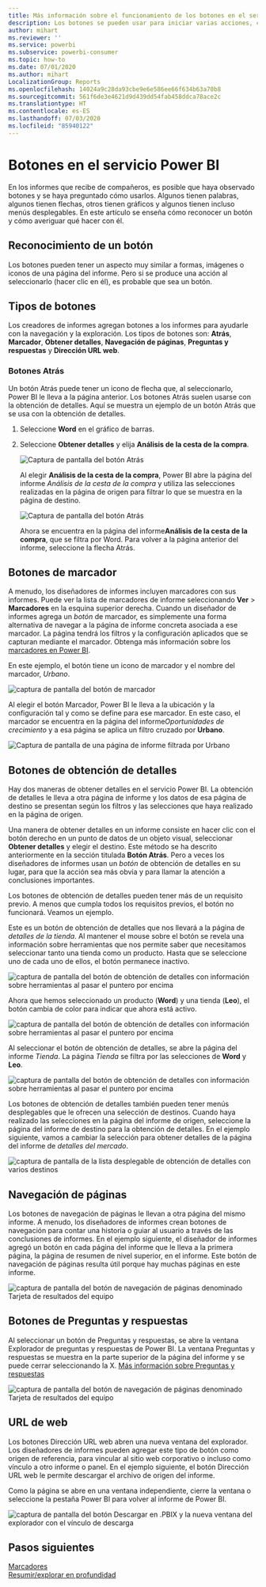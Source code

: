 ```yaml
---
title: Más información sobre el funcionamiento de los botones en el servicio Power BI
description: Los botones se pueden usar para iniciar varias acciones, como la navegación en el informe, la obtención de detalles y la obtención de detalles de varios informes.
author: mihart
ms.reviewer: ''
ms.service: powerbi
ms.subservice: powerbi-consumer
ms.topic: how-to
ms.date: 07/01/2020
ms.author: mihart
LocalizationGroup: Reports
ms.openlocfilehash: 14024a9c28da93cbe9e6e586ee66f634b63a70b8
ms.sourcegitcommit: 561f6de3e4621d9d439dd54fab458ddca78ace2c
ms.translationtype: HT
ms.contentlocale: es-ES
ms.lasthandoff: 07/03/2020
ms.locfileid: "85940122"
---
```

# <a name="buttons-in-the-power-bi-service"></a>Botones en el servicio Power BI
En los informes que recibe de compañeros, es posible que haya observado botones y se haya preguntado cómo usarlos. Algunos tienen palabras, algunos tienen flechas, otros tienen gráficos y algunos tienen incluso menús desplegables. En este artículo se enseña cómo reconocer un botón y cómo averiguar qué hacer con él.

## <a name="how-to-recognize-a-button"></a>Reconocimiento de un botón
Los botones pueden tener un aspecto muy similar a formas, imágenes o iconos de una página del informe. Pero si se produce una acción al seleccionarlo (hacer clic en él), es probable que sea un botón.

## <a name="types-of-buttons"></a>Tipos de botones
Los creadores de informes agregan botones a los informes para ayudarle con la navegación y la exploración. Los tipos de botones son: **Atrás**, **Marcador**, **Obtener detalles**, **Navegación de páginas**, **Preguntas y respuestas** y **Dirección URL web**. 

### <a name="back-buttons"></a>Botones Atrás 
Un botón Atrás puede tener un icono de flecha que, al seleccionarlo, Power BI le lleva a la página anterior.  Los botones Atrás suelen usarse con la obtención de detalles. Aquí se muestra un ejemplo de un botón Atrás que se usa con la obtención de detalles.

1. Seleccione **Word** en el gráfico de barras.
1. Seleccione **Obtener detalles** y elija **Análisis de la cesta de la compra**.

    ![Captura de pantalla del botón Atrás](media/end-user-buttons/power-bi-drillthrough.png)

    Al elegir **Análisis de la cesta de la compra**, Power BI abre la página del informe *Análisis de la cesta de la compra* y utiliza las selecciones realizadas en la página de origen para filtrar lo que se muestra en la página de destino.

    ![Captura de pantalla del botón Atrás](media/end-user-buttons/power-bi-go-back.png)

    Ahora se encuentra en la página del informe**Análisis de la cesta de la compra**, que se filtra por Word. Para volver a la página anterior del informe, seleccione la flecha Atrás. 

## <a name="bookmark-buttons"></a>Botones de marcador
A menudo, los diseñadores de informes incluyen marcadores con sus informes. Puede ver la lista de marcadores de informe seleccionando **Ver** > **Marcadores** en la esquina superior derecha. Cuando un diseñador de informes agrega un *botón* de marcador, es simplemente una forma alternativa de navegar a la página de informe concreta asociada a ese marcador. La página tendrá los filtros y la configuración aplicados que se capturan mediante el marcador. Obtenga más información sobre los [marcadores en Power BI](end-user-bookmarks.md). 

En este ejemplo, el botón tiene un icono de marcador y el nombre del marcador, *Urbano*. 

![captura de pantalla del botón de marcador](media/end-user-buttons/power-bi-bookmark.png)

Al elegir el botón Marcador, Power BI le lleva a la ubicación y la configuración tal y como se define para ese marcador.  En este caso, el marcador se encuentra en la página del informe*Oportunidades de crecimiento* y a esa página se aplica un filtro cruzado por **Urbano**.

![Captura de pantalla de una página de informe filtrada por Urbano](media/end-user-buttons/power-bi-urban.png)


## <a name="drillthrough-buttons"></a>Botones de obtención de detalles
Hay dos maneras de obtener detalles en el servicio Power BI. La obtención de detalles le lleva a otra página de informe y los datos de esa página de destino se presentan según los filtros y las selecciones que haya realizado en la página de origen.

Una manera de obtener detalles en un informe consiste en hacer clic con el botón derecho en un punto de datos de un objeto visual, seleccionar **Obtener detalles** y elegir el destino. Este método se ha descrito anteriormente en la sección titulada **Botón Atrás**. Pero a veces los diseñadores de informes usan un *botón* de obtención de detalles en su lugar, para que la acción sea más obvia y para llamar la atención a conclusiones importantes.  

Los botones de obtención de detalles pueden tener más de un requisito previo. A menos que cumpla todos los requisitos previos, el botón no funcionará. Veamos un ejemplo.

Este es un botón de obtención de detalles que nos llevará a la página de *detalles de la tienda*. Al mantener el mouse sobre el botón se revela una información sobre herramientas que nos permite saber que necesitamos seleccionar tanto una tienda como un producto. Hasta que se seleccione uno de cada uno de ellos, el botón permanece inactivo.

![captura de pantalla del botón de obtención de detalles con información sobre herramientas al pasar el puntero por encima](media/end-user-buttons/power-bi-drill-two-selections.png)

Ahora que hemos seleccionado un producto (**Word**) y una tienda (**Leo**), el botón cambia de color para indicar que ahora está activo.

![captura de pantalla del botón de obtención de detalles con información sobre herramientas al pasar el puntero por encima](media/end-user-buttons/power-bi-select-both.png)

Al seleccionar el botón de obtención de detalles, se abre la página del informe *Tienda*. La página *Tienda* se filtra por las selecciones de **Word** y **Leo**.

![captura de pantalla del botón de obtención de detalles con información sobre herramientas al pasar el puntero por encima](media/end-user-buttons/power-bi-store.png)

Los botones de obtención de detalles también pueden tener menús desplegables que le ofrecen una selección de destinos. Cuando haya realizado las selecciones en la página del informe de origen, seleccione la página del informe de destino para la obtención de detalles. En el ejemplo siguiente, vamos a cambiar la selección para obtener detalles de la página del informe de *detalles del mercado*. 

![captura de pantalla de la lista desplegable de obtención de detalles con varios destinos](media/end-user-buttons/power-bi-destination.png)

## <a name="page-navigation"></a>Navegación de páginas

Los botones de navegación de páginas le llevan a otra página del mismo informe. A menudo, los diseñadores de informes crean botones de navegación para contar una historia o guiar al usuario a través de las conclusiones de informes. En el ejemplo siguiente, el diseñador de informes agregó un botón en cada página del informe que le lleva a la primera página, la página de resumen de nivel superior, en el informe. Este botón de navegación de páginas resulta útil porque hay muchas páginas en este informe.

![captura de pantalla del botón de navegación de páginas denominado Tarjeta de resultados del equipo](media/end-user-buttons/power-bi-nav-button.png)


## <a name="qa-buttons"></a>Botones de Preguntas y respuestas 
Al seleccionar un botón de Preguntas y respuestas, se abre la ventana Explorador de preguntas y respuestas de Power BI. La ventana Preguntas y respuestas se muestra en la parte superior de la página del informe y se puede cerrar seleccionando la X. [Más información sobre Preguntas y respuestas](end-user-q-and-a.md)

![captura de pantalla del botón de navegación de páginas denominado Tarjeta de resultados del equipo](media/end-user-buttons/power-bi-qna.png)

## <a name="web-url"></a>URL de web
Los botones Dirección URL web abren una nueva ventana del explorador. Los diseñadores de informes pueden agregar este tipo de botón como origen de referencia, para vincular al sitio web corporativo o incluso como vínculo a otro informe o panel. En el ejemplo siguiente, el botón Dirección URL web le permite descargar el archivo de origen del informe. 

Como la página se abre en una ventana independiente, cierre la ventana o seleccione la pestaña Power BI para volver al informe de Power BI.

![captura de pantalla del botón Descargar en .PBIX y la nueva ventana del explorador con el vínculo de descarga](media/end-user-buttons/power-bi-url.png)

## <a name="next-steps"></a>Pasos siguientes
[Marcadores](end-user-bookmarks.md)    
[Resumir/explorar en profundidad](end-user-drill.md)
